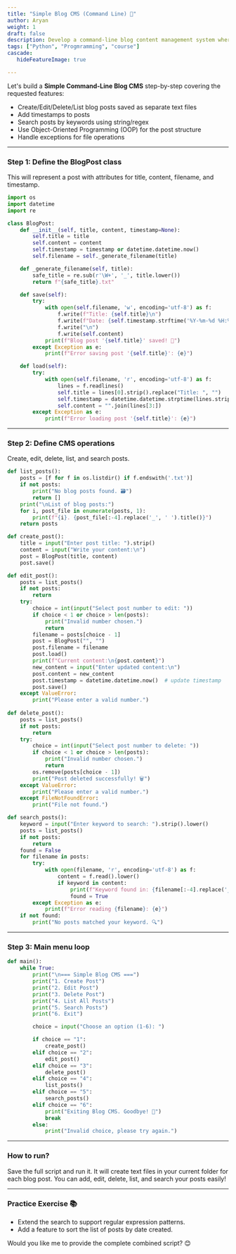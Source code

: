 ```yaml
---
title: "Simple Blog CMS (Command Line) 📰"
author: Aryan
weight: 1              
draft: false
description: Develop a command-line blog content management system where users can create, edit, delete, and list blog posts saved as text files. Add timestamps for posts and enable searching posts by keywords.
tags: ["Python", "Progmramming", "course"]
cascade:
   hideFeatureImage: true

---
```



Let's build a **Simple Command-Line Blog CMS** step-by-step covering the requested features:

- Create/Edit/Delete/List blog posts saved as separate text files
- Add timestamps to posts
- Search posts by keywords using string/regex
- Use Object-Oriented Programming (OOP) for the post structure
- Handle exceptions for file operations

***

### Step 1: Define the BlogPost class

This will represent a post with attributes for title, content, filename, and timestamp.

```python
import os
import datetime
import re

class BlogPost:
    def __init__(self, title, content, timestamp=None):
        self.title = title
        self.content = content
        self.timestamp = timestamp or datetime.datetime.now()
        self.filename = self._generate_filename(title)

    def _generate_filename(self, title):
        safe_title = re.sub(r'\W+', '_', title.lower())
        return f"{safe_title}.txt"

    def save(self):
        try:
            with open(self.filename, 'w', encoding='utf-8') as f:
                f.write(f"Title: {self.title}\n")
                f.write(f"Date: {self.timestamp.strftime('%Y-%m-%d %H:%M:%S')}\n")
                f.write("\n")
                f.write(self.content)
            print(f"Blog post '{self.title}' saved! 📝")
        except Exception as e:
            print(f"Error saving post '{self.title}': {e}")

    def load(self):
        try:
            with open(self.filename, 'r', encoding='utf-8') as f:
                lines = f.readlines()
                self.title = lines[0].strip().replace("Title: ", "")
                self.timestamp = datetime.datetime.strptime(lines.strip().replace("Date: ", ""), "%Y-%m-%d %H:%M:%S")
                self.content = "".join(lines[3:])
        except Exception as e:
            print(f"Error loading post '{self.title}': {e}")
```


***

### Step 2: Define CMS operations

Create, edit, delete, list, and search posts.

```python
def list_posts():
    posts = [f for f in os.listdir() if f.endswith('.txt')]
    if not posts:
        print("No blog posts found. 🗃️")
        return []
    print("\nList of blog posts:")
    for i, post_file in enumerate(posts, 1):
        print(f"{i}. {post_file[:-4].replace('_', ' ').title()}")
    return posts

def create_post():
    title = input("Enter post title: ").strip()
    content = input("Write your content:\n")
    post = BlogPost(title, content)
    post.save()

def edit_post():
    posts = list_posts()
    if not posts:
        return
    try:
        choice = int(input("Select post number to edit: "))
        if choice < 1 or choice > len(posts):
            print("Invalid number chosen.")
            return
        filename = posts[choice - 1]
        post = BlogPost("", "")
        post.filename = filename
        post.load()
        print(f"Current content:\n{post.content}")
        new_content = input("Enter updated content:\n")
        post.content = new_content
        post.timestamp = datetime.datetime.now()  # update timestamp
        post.save()
    except ValueError:
        print("Please enter a valid number.")
    
def delete_post():
    posts = list_posts()
    if not posts:
        return
    try:
        choice = int(input("Select post number to delete: "))
        if choice < 1 or choice > len(posts):
            print("Invalid number chosen.")
            return
        os.remove(posts[choice - 1])
        print("Post deleted successfully! 🗑️")
    except ValueError:
        print("Please enter a valid number.")
    except FileNotFoundError:
        print("File not found.")

def search_posts():
    keyword = input("Enter keyword to search: ").strip().lower()
    posts = list_posts()
    if not posts:
        return
    found = False
    for filename in posts:
        try:
            with open(filename, 'r', encoding='utf-8') as f:
                content = f.read().lower()
                if keyword in content:
                    print(f"Keyword found in: {filename[:-4].replace('_', ' ').title()}")
                    found = True
        except Exception as e:
            print(f"Error reading {filename}: {e}")
    if not found:
        print("No posts matched your keyword. 🔍")
```


***

### Step 3: Main menu loop

```python
def main():
    while True:
        print("\n=== Simple Blog CMS ===")
        print("1. Create Post")
        print("2. Edit Post")
        print("3. Delete Post")
        print("4. List All Posts")
        print("5. Search Posts")
        print("6. Exit")

        choice = input("Choose an option (1-6): ")

        if choice == "1":
            create_post()
        elif choice == "2":
            edit_post()
        elif choice == "3":
            delete_post()
        elif choice == "4":
            list_posts()
        elif choice == "5":
            search_posts()
        elif choice == "6":
            print("Exiting Blog CMS. Goodbye! 👋")
            break
        else:
            print("Invalid choice, please try again.")
```


***

### How to run?

Save the full script and run it. It will create text files in your current folder for each blog post. You can add, edit, delete, list, and search your posts easily!

***

### Practice Exercise 📚

- Extend the search to support regular expression patterns.
- Add a feature to sort the list of posts by date created.

Would you like me to provide the complete combined script? 😊

